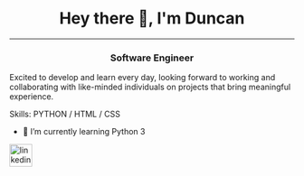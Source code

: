 <h1 align="center">Hey there 👋, I'm Duncan</h1>
<hr>

<h3 align="center">Software Engineer</h3>

Excited to develop and learn every day, looking forward to working and collaborating with like-minded individuals on projects that bring meaningful experience.

Skills: PYTHON / HTML / CSS

- 🌱 I’m currently learning Python 3

[<img src='https://cdn.jsdelivr.net/npm/simple-icons@3.0.1/icons/linkedin.svg' alt='linkedin' height='40'>](https://www.linkedin.com/in/duncan-van-heerden-6a852a221?lipi=urn%3Ali%3Apage%3Ad_flagship3_profile_view_base_contact_details%3BAKrIhkYrQqmrhf0ORRVMsw%3D%3D)  
